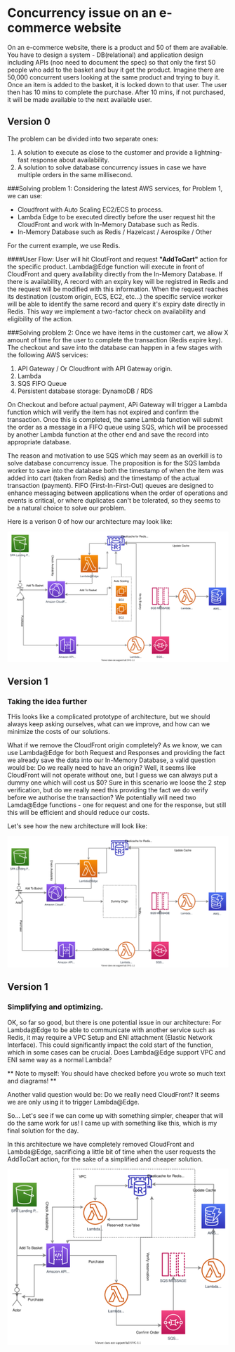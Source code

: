 # Concurrency issue on an e-commerce website
On an e-commerce website, there is a product and 50 of them are available. You have to design a system - DB(relational) and application design including APIs (noo need to document the spec) so that only the first 50 people who add to the basket and buy it get the product. Imagine there are 50,000 concurrent users looking at the same product and trying to buy it. Once an item is added to the basket, it is locked down to that user. The user then has 10 mins to complete the purchase. After 10 mins, if not purchased, it will be made available to the next available user.

Version 0
------
The problem can be divided into two separate ones:
1. A solution to execute as close to the customer and provide a lightning-fast response about availability.
2. A solution to solve database concurrency issues in case we have multiple orders in the same millisecond.

###Solving problem 1:
Considering the latest AWS services, for Problem 1, we can use:
* Cloudfront with Auto Scaling EC2/ECS to process.
* Lambda Edge to be executed directly before the user request hit the CloudFront and work with In-Memory Database such as Redis.
* In-Memory Database such as Redis / Hazelcast / Aerospike / Other

For the current example, we use Redis.

####User Flow:
User will hit CloutFront and request **"AddToCart"** action for the specific product.
Lambda@Edge function will execute in front of CloudFront and query availability directly from the In-Memory Database.
If there is availability, A record with an expiry key will be registred in Redis and the request will be modified with this information.
When the request reaches its destination (custom origin, ECS, EC2, etc...) the specific service worker will be able to identify the same record and query it's expiry date directly in Redis. This way we implement a two-factor check on availability and eligibility of the action.

###Solving problem 2:
Once we have items in the customer cart, we allow X amount of time for the user to complete the transaction (Redis expire key). The checkout and save into the database can happen in a few stages with the following AWS services:
1. API Gateway / Or Cloudfront with API Gateway origin.
2. Lambda
3. SQS FIFO Queue
4. Persistent database storage: DynamoDB / RDS

On Checkout and before actual payment, APi Gateway will trigger a Lambda function which will verify the item has not expired and confirm the transaction.
Once this is completed, the same Lambda function will submit the order as a message in a FIFO queue using SQS, which will be processed by another Lambda function at the other end and save the record into appropriate database.

The reason and motivation to use SQS which may seem as an overkill is to solve database concurrency issue. The proposition is for the SQS lambda worker to save into the database both the timestamp of when the item was added into cart (taken from Redis) and the timestamp of the actual transaction (payment).
FIFO (First-In-First-Out) queues are designed to enhance messaging between applications when the order of operations and events is critical, or where duplicates can't be tolerated, so they seems to be a natural choice to solve our problem.

Here is a verison 0 of how our architecture may look like:
 
![AWS Architecture for flash deals and concurency database connections. Version 0](../img/concurrency.version0.svg "AWS Architecture for flash deals and concurency database connections. Version 0")

Version 1
------
### Taking the idea further
THis looks like a complicated prototype of architecture, but we should always keep asking ourselves, what can we improve, and how can we minimize the costs of our solutions.

What if we remove the CloudFront origin completely?
As we know, we can use Lambda@Edge for both Request and Responses and providing the fact we already save the data into our In-Memory Database, a valid question would be: Do we really need to have an origin?
Well, it seems like CloudFront will not operate without one, but I guess we can always put a dummy one which will cost us $0?
Sure in this scenario we loose the 2 step verification, but do we really need this providing the fact we do verify before we authorise the transaction?
We potentially will need two Lamda@Edge functions - one for request and one for the response, but still this will be efficient and should reduce our costs.

Let's see how the new architecture will look like:

![AWS Architecture for flash deals and concurency database connections. Version 1](../img/concurrency.version1.svg "AWS Architecture for flash deals and concurency database connections. Version 1")

Version 1
------
### Simplifying and optimizing.

OK, so far so good, but there is one potential issue in our architecture:
For Lambda@Edge to be able to communicate with another service such as Redis, it may require a VPC Setup and ENI attachment (Elastic Network Interface).
This could significantly impact the cold start of the function, which in some cases can be crucial.
Does Lambda@Edge support VPC and ENI same way as a normal Lambda?

** Note to myself: You should have checked before you wrote so much text and diagrams! **

Another valid question would be: Do we really need CloudFront? It seems we are only using it to trigger Lambda@Edge.

So...
Let's see if we can come up with something simpler, cheaper that will do the same work for us!
I came up with something like this, which is my final solution for the day.

In this architecture we have completely removed CloudFront and Lambda@Edge, sacrificing a little bit of time when the user requests the AddToCart action, for the sake of a simplified and cheaper solution.

![Simplified AWS Architecture for flash deals and concurency database connections. Version 2](../img/concurrency.version2.svg "Simplified AWS Architecture for flash deals and concurency database connections. Version 2")
